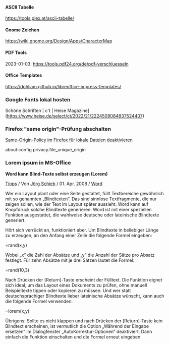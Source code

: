 #### ASCII Tabelle

https://tools.piex.at/ascii-tabelle/

#### Gnome Zeichen

https://wiki.gnome.org/Design/Apps/CharacterMap

#### PDF Tools

2023-01-03: https://tools.pdf24.org/de/pdf-verschluesseln


#### Office Templates

https://dohliam.github.io/libreoffice-impress-templates/


### Google Fonts lokal hosten

Schöne Schriften | c't | Heise Magazine](https://www.heise.de/select/ct/2022/21/2224509084837524407)


### Firefox "same origin"-Prüfung abschalten

[Same-Origin-Policy im Firefox für lokale Dateien deaktivieren](https://seeseekey.net/archive/126538/ "Permalink zu Same-Origin-Policy im Firefox für lokale Dateien deaktivieren")

about:config
privacy.file_unique_origin


### Lorem ipsum in MS-Office
**Word kann Blind-Texte selbst erzeugen (Lorem)**

[Tipps](https://www.schieb.de/tipps) / Von [Jörg Schieb](https://www.schieb.de/author/admin "Alle Beiträge von Jörg Schieb ansehen") / 01. Apr. 2008 / [Word](https://www.schieb.de/tag/word)

Wer ein Layout plant oder eine Seite gestaltet, füllt Textbereiche gewöhnlich mit so genannten „Blindtexten“. Das sind sinnlose Textfragmente, die nur zeigen sollen, wie der Text im Layout später aussieht. Word kann auf Knopfdruck solche Blindtexte generieren: Word ist mit einer speziellen Funktion ausgestattet, die wahlweise deutsche oder lateinische Blindtexte generiert.

Hört sich verrückt an, funktioniert aber. Um Blindtexte in beliebiger Länge zu erzeugen, an den Anfang einer Zeile die folgende Formel eingeben:

=rand(x,y)

Wobei „x“ die Zahl der Absätze und „y“ die Anzahl der Sätze pro Absatz festlegt. Für zehn Absätze mit je drei Sätzen lautet die Formel:

=rand(10,3)

Nach Drücken der [Return]-Taste erscheint der Fülltext. Die Funktion eignet sich ideal, um das Layout eines Dokuments zu prüfen, ohne manuell Beispieltexte tippen oder kopieren zu müssen. Und wer statt deutschsprachiger Blindtexte lieber lateinische Absätze wünscht, kann auch die folgende Formel verwenden:

=lorem(x,y)

Übrigens: Sollte es nicht klappen und nach Drücken der [Return]-Taste kein Blindtext erscheinen, ist vermutlich die Option „Während der Eingabe ersetzen“ im Dialogfenster „AutoKorrektur-Optionen“ deaktiviert. Dann einfach die Funktion einschalten und die Formel erneut eingeben.
